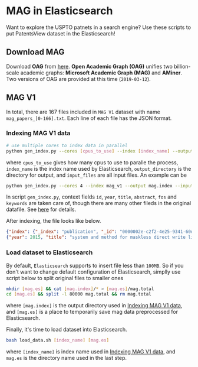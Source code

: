# MAG in Elasticsearch

Want to explore the USPTO patnets in a search engine? Use these scripts to put PatentsView dataset in the Elasticsearch!

## Download MAG

Download **OAG** from [here](https://www.openacademic.ai/oag/). **Open Academic Graph (OAG)** unifies two billion-scale academic graphs: **Microsoft Academic Graph (MAG)** and **AMiner**. Two versions of OAG are provided at this time (`2019-03-12`).


## MAG V1

In total, there are 167 files included in `MAG V1` dataset with name `mag_papers_[0-166].txt`. Each line of each file has the JSON format.

### Indexing MAG V1 data

```bash
# use multiple cores to index data in parallel
python gen_index.py --cores [cpus_to_use] --index [index_name] --output [output_directory] --input [input_files]
```
where `cpus_to_use` gives how many cpus to use to paralle the process, `index_name` is the index name used by Elasticsearch, `output_directory` is the directory for output, and `input_files` are all input files. An example can be
```bash
python gen_index.py --cores 4 --index mag_v1 --output mag.index --input mag/*
```

In script `gen_index.py`, context fields `id`, `year`, `title`, `abstract`, `fos` and `keywords` are taken care of, though there are many other fileds in the original datafile. See [here](https://www.openacademic.ai/oag/) for details.

After indexing, the file looks like below.
```json
{"index": {"_index": "publication", "_id": "0000002e-c2f2-4e25-9341-60d39130ac7a"}}
{"year": 2015, "title": "system and method for maskless direct write lithography", "abstract": "a system and method for maskless direct write lithography are disclosed. the method includes receiving a plurality of pixels that represent an integrated circuit (ic) layout; identifying a first subset of the pixels that are suitable for a first compression method; and identifying a second subset of the pixels that are suitable for a second compression method. the method further includes compressing the first and second subset using the first and second compression method respectively, resulting in compressed data. the method further includes delivering the compressed data to a maskless direct writer for manufacturing a substrate. in embodiments, the first compression method uses a run-length encoding and the second compression method uses a dictionary-based encoding. due to the hybrid compression method, the compressed data can be decompressed with a data rate expansion ratio sufficient for high-volume ic manufacturing.", "fos": ["electronic engineering", "computer hardware", "engineering", "engineering drawing"], "keywords": []}
```

### Load dataset to Elasticsearch

By default, `Elasticsearch` supports to insert file less than `100MB`. So if you don't want to change default configuration of Elasticsearch, simplly use script below to split original files to smaller ones
```bash
mkdir [mag.es] && cat [mag.index]/* > [mag.es]/mag.total
cd [mag.es] && split -l 80000 mag.total && rm mag.total
```
where `[mag.index]` is the output directory used in [Indexing MAG V1 data](#indexing-mag-v1-data), and `[mag.es]` is a place to temporarily save mag data preprocessed for Elasticsearch.

Finally, it's time to load dataset into Elasticsearch. 

```bash
bash load_data.sh [index_name] [mag.es]
```
where `[index_name]` is index name used in [Indexing MAG V1 data](#indexing-mag-v1-data), and `mag.es` is the directory name used in the last step.
